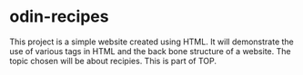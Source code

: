 # odin-recipes
This project is a simple website created using HTML. 
It will demonstrate the use of various tags in HTML and the back bone structure of a website.
The topic chosen will be about recipies. This is part of TOP.